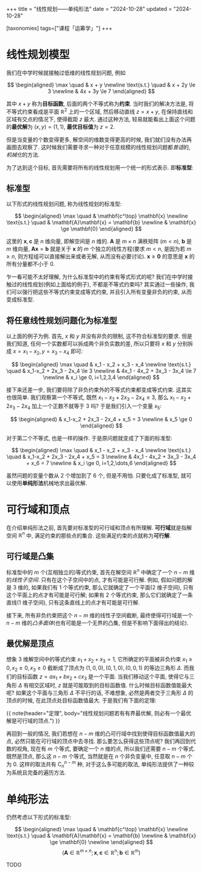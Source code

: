 +++
title = "线性规划——单纯形法"
date = "2024-10-28"
updated = "2024-10-28"

[taxonomies]
tags=["课程「运筹学」"]
+++

# 线性规划模型

我们在中学时候就接触过低维的线性规划问题, 例如

$$
\begin{aligned}
\max \quad & x + y \newline
\text{s.t.} \quad & x + 2y \le 3 \newline
& 4x + 3y \le 7
\end{aligned}
$$

其中 $x+y$ 称为**目标函数**, 后面的两个不等式称为**约束**. 当时我们的解决方法是, 将不等式约束看成是平面 $\mathbb{R}^2$ 上的一个区域, 然后移动直线 $z=x+y$, 在保持直线和区域有交点的情况下, 使得截距 $z$ 最大. 通过这种方法, 轻易就能看出上面这个问题的**最优解**为 $(x,y)=(1,1)$, **最优目标值**为 $z=2$. 

但是当变量的个数变得更多, 解空间的维数变得更高的时候, 我们就们没有办法再画图去观察了. 这时候我们需要寻求一种对于任意规模的线性规划问题都*普适*的, *机械化*的方法. 

为了达到这个目标, 首先需要将所有的线性规划用一个统一的形式表示. 即**标准型**: 

## 标准型

以下形式的线性规划问题, 称为线性规划的标准型:

$$
\begin{aligned}
\max \quad & \mathbf{c^\top} \mathbf{x} \newline
\text{s.t.} \quad & \mathbf{A}\mathbf{x} = \mathbf{b} \newline
& \mathbf{x} \ge \mathbf{0}
\end{aligned}
$$

这里的 $\mathbf{x}, \mathbf{c}$ 是 $n$ 维向量, 即解空间是 $n$ 维的. $\mathbf{A}$ 是 $m \times n$ 满秩矩阵 ($m<n$), $\mathbf{b}$ 是 $m$ 维向量, $\mathbf{A}\mathbf{x} = \mathbf{b}$ 就是关于 $\mathbf{x}$ 的 $m$ 个独立的线性方程(要求 $m<n$, 是因为若 $m\ge n$, 则方程组可以直接解出来或者无解, 从而没有必要讨论). $\mathbf{x} \ge \mathbf{0}$ 的意思是 $\mathbf{x}$ 的所有分量都不小于 $0$.

乍一看可能不太好理解, 为什么标准型中的约束有等式形式的呢? 我们在中学时接触过的线性规划(例如上面给的例子), 不都是不等式约束吗? 其实通过一些操作, 我们可以强行把这些不等式约束变成等式约束, 并且引入所有变量非负的约束, 从而变成标准型. 

## 将任意线性规划问题化为标准型

以上面的例子为例. 首先, $x$ 和 $y$ 并没有非负的限制, 这不符合标准型的要求. 但是我们知道, 任何一个实数都可以拆成两个非负实数的差, 所以只要将 $x$ 和 $y$ 分别拆成 $x=x_1-x_2, y=x_3 - x_4$ 即可:

$$
\begin{aligned}
\max \quad & x_1 - x_2 + x_3 - x_4 \newline
\text{s.t.} \quad & x_1-x_2 + 2x_3 - 2x_4 \le 3 \newline
& 4x_1 - 4x_2 + 3x_3 - 3x_4 \le 7 \newline
& x_i \ge 0, i=1,2,3,4
\end{aligned}
$$

接下来还差一步, 我们要将除了非负约束外的不等式约束都变成等式约束. 这其实也很简单. 我们观察第一个不等式, 既然 $x_1-x_2 + 2x_3 - 2x_4 \le 3$, 那么 $x_1-x_2 + 2x_3 - 2x_4$ 加上一个正数不就等于 $3$ 吗? 于是我们引入一个变量 $x_5$: 

$$
\begin{aligned}
& x_1-x_2 + 2x_3 - 2x_4 + x_5 = 3 \newline
& x_5 \ge 0
\end{aligned}
$$

对于第二个不等式, 也是一样的操作. 于是原问题就变成了下面的标准型: 

$$
\begin{aligned}
\max \quad & x_1 - x_2 + x_3 - x_4 \newline
\text{s.t.} \quad & x_1-x_2 + 2x_3 - 2x_4 + x_5 = 3 \newline
& 4x_1 - 4x_2 + 3x_3 - 3x_4 + x_6 = 7 \newline
& x_i \ge 0, i=1,2,\dots,6
\end{aligned}
$$

虽然问题的变量个数从 $2$ 个增加到了 $6$ 个, 但是不用怕. 只要化成了标准型, 就可以使用**单纯形法**机械地求出最优解. 

# 可行域和顶点

在介绍单纯形法之前, 首先要对标准型的可行域和顶点有所理解. **可行域**就是指解空间 $\mathbb{R}^n$ 中, 满足约束的那些点的集合. 这些满足约束的点就称为**可行解**. 

## 可行域是凸集

标准型中的 $m$ 个(互相独立的)等式约束, 首先在解空间 $\mathbb{R}^n$ 中确定了一个 $n-m$ 维的*线性子空间*. 只有在这个子空间中的点, 才有可能是可行解. 例如, 假如问题的解是 $3$ 维的, 如果我们有 $1$ 个等式约束, 那么它就确定了一个平面($2$ 维子空间), 只有这个平面上的点才有可能是可行解; 如果有 $2$ 个等式约束, 那么它们就确定了一条直线($1$ 维子空间), 只有这条直线上的点才有可能是可行解. 

接下来, 所有非负约束把这个 $n-m$ 维的线性子空间截断, 最终使得可行域是一个 $n-m$ 维的*凸多面体*(也有可能是一个无界的凸集, 但是不影响下面得出的结论). 

## 最优解是顶点

想象 $3$ 维解空间中的等式约束 $x_1+x_2+x_3=1$, 它所确定的平面被非负约束 $x_1 \ge 0, x_2 \ge 0, x_3 \ge 0$ 截断成了顶点为 $(1,0,0), (0,1,0), (0,0,1)$ 的等边三角形 $\Delta$. 而我们的目标函数 $z=ax_1+bx_2+cx_3$ 是一个平面. 当我们移动这个平面, 使得它与三角形 $\Delta$ 有相交区域时, $z$ 就是可能取到的目标函数值. 什么时候目标函数值能最大呢? 如果这个平面与三角形 $\Delta$ 不平行的话, 不难想象, 必然是两者交于三角形 $\Delta$ 的顶点的时候, 在此顶点处目标函数值最大. 于是我们有下面的定理: 

{{ note(header="定理", body="线性规划问题若有有界最优解, 则必有一个最优解是可行域的顶点.") }}

再回到一般的情况, 我们若想在 $n-m$ 维的凸可行域中找到使得目标函数值最大的点, 必然只能在可行域的顶点中去寻找. 那么要怎么获得这些顶点呢? 我们再回到代数的视角, 现在有 $m$ 个等式, 要确定一个 $n$ 维的点, 所以我们还需要 $n-m$ 个等式. 既然是顶点, 那么这 $n-m$ 个等式, 当然就是在 $n$ 个非负变量中, 任意取 $n-m$ 个为 $0$. 这样的取法共有 $\mathrm{C}_{n}^{n-m}$ 种, 对于这么多可能的取法, 单纯形法提供了一种较为系统且完备的遍历方法.

# 单纯形法

仍然考虑以下形式的标准型: 


$$
\begin{aligned}
\max \quad & \mathbf{c^\top} \mathbf{x} \newline
\text{s.t.} \quad & \mathbf{A}\mathbf{x} = \mathbf{b} \newline
& \mathbf{x} \ge \mathbf{0} \newline
\end{aligned}
$$
$$
(\mathbf{A} \in \mathbb{R}^{m\times n}; \mathbf{x}, \mathbf{c} \in \mathbb{R}^n;\mathbf{b} \in \mathbb{R}^m)
$$

TODO